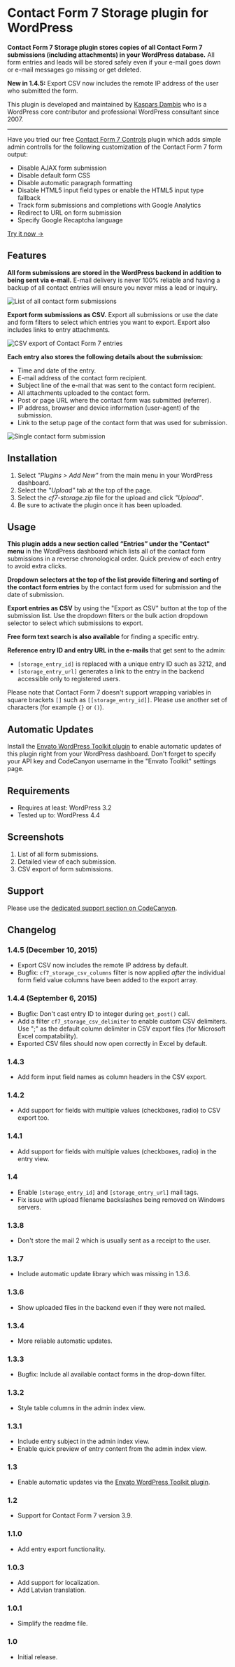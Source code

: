 # Contact Form 7 Storage plugin for WordPress

**Contact Form 7 Storage plugin stores copies of all Contact Form 7 submissions (including attachments) in your WordPress database.** All form entries and leads will be stored safely even if your e-mail goes down or e-mail messages go missing or get deleted.

**New in 1.4.5:** Export CSV now includes the remote IP address of the user who submitted the form.

This plugin is developed and maintained by [Kaspars Dambis](http://kaspars.net) who is a WordPress core contributor and professional WordPress consultant since 2007.

---

Have you tried our free [Contact Form 7 Controls](https://wordpress.org/plugins/contact-form-7-extras/) plugin which adds simple admin controlls for the following customization of the Contact Form 7 form output:

- Disable AJAX form submission
- Disable default form CSS
- Disable automatic paragraph formatting
- Disable HTML5 input field types or enable the HTML5 input type fallback
- Track form submissions and completions with Google Analytics
- Redirect to URL on form submission
- Specify Google Recaptcha language

[Try it now →](https://wordpress.org/plugins/contact-form-7-extras/)


## Features

**All form submissions are stored in the WordPress backend in addition to being sent via e-mail.** E-mail delivery is never 100% reliable and having a backup of all contact entries will ensure you never miss a lead or inquiry.

![List of all contact form submissions](http://preseto.com/wp-content/uploads/2014/05/01_screenshot.png)

**Export form submissions as CSV.** Export all submissions or use the date and form filters to select which entries you want to export. Export also includes links to entry attachments.

![CSV export of Contact Form 7 entries](http://preseto.com/wp-content/uploads/2014/05/03_screenshot.png)

**Each entry also stores the following details about the submission:**

- Time and date of the entry.
- E-mail address of the contact form recipient.
- Subject line of the e-mail that was sent to the contact form recipient.
- All attachments uploaded to the contact form.
- Post or page URL where the contact form was submitted (referrer).
- IP address, browser and device information (user-agent) of the submission.
- Link to the setup page of the contact form that was used for submission. 

![Single contact form submission](http://preseto.com/wp-content/uploads/2014/05/02_screenshot.png)


## Installation

1. Select *"Plugins > Add New"* from the main menu in your WordPress dashboard.
2. Select the *"Upload"* tab at the top of the page.
3. Select the *cf7-storage.zip* file for the upload and click *"Upload"*. 
4. Be sure to activate the plugin once it has been uploaded.


## Usage

**This plugin adds a new section called “Entries” under the "Contact" menu** in the WordPress dashboard which lists all of the contact form submissions in a reverse chronological order. Quick preview of each entry to avoid extra clicks.

**Dropdown selectors at the top of the list provide filtering and sorting of the contact form entries** by the contact form used for submission and the date of submission.

**Export entries as CSV** by using the "Export as CSV" button at the top of the submission list. Use the dropdown filters or the bulk action dropdown selector to select which submissions to export.

**Free form text search is also available** for finding a specific entry.

**Reference entry ID and entry URL in the e-mails** that get sent to the admin:

- `[storage_entry_id]` is replaced with a unique entry ID such as 3212, and
- `[storage_entry_url]` generates a link to the entry in the backend accessible only to registered users.

Please note that Contact Form 7 doesn't support wrapping variables in square brackets `[]` such as `[[storage_entry_id]]`. Please use another set of characters (for example `{}` or `()`).


## Automatic Updates

Install the [Envato WordPress Toolkit plugin](https://github.com/envato/envato-wordpress-toolkit) to enable automatic updates of this plugin right from your WordPress dashboard. Don't forget to specify your API key and CodeCanyon username in the "Envato Toolkit" settings page.


## Requirements

- Requires at least: WordPress 3.2
- Tested up to: WordPress 4.4


## Screenshots

1. List of all form submissions.
2. Detailed view of each submission.
3. CSV export of form submissions.

## Support

Please use the [dedicated support section on CodeCanyon](http://codecanyon.net/item/storage-for-contact-form-7-/7806229/support)</a>.


## Changelog

### 1.4.5 (December 10, 2015)
- Export CSV now includes the remote IP address by default.
- Bugfix: `cf7_storage_csv_columns` filter is now applied *after* the individual form field value columns have been added to the export array.

### 1.4.4 (September 6, 2015)
- Bugfix: Don't cast entry ID to integer during `get_post()` call.
- Add a filter `cf7_storage_csv_delimiter` to enable custom CSV delimiters. Use ";" as the default column delimiter in CSV export files (for Microsoft Excel compatability).
- Exported CSV files should now open correctly in Excel by default.

### 1.4.3
- Add form input field names as column headers in the CSV export.

### 1.4.2
- Add support for fields with multiple values (checkboxes, radio) to CSV export too.

### 1.4.1
- Add support for fields with multiple values (checkboxes, radio) in the entry view.
 
### 1.4
- Enable `[storage_entry_id]` and `[storage_entry_url]` mail tags.
- Fix issue with upload filename backslashes being removed on Windows servers.

### 1.3.8
- Don't store the mail 2 which is usually sent as a receipt to the user.

### 1.3.7
- Include automatic update library which was missing in 1.3.6.

### 1.3.6
- Show uploaded files in the backend even if they were not mailed.

### 1.3.4
- More reliable automatic updates.

### 1.3.3
- Bugfix: Include all available contact forms in the drop-down filter.

### 1.3.2
- Style table columns in the admin index view.

### 1.3.1
- Include entry subject in the admin index view.
- Enable quick preview of entry content from the admin index view.

### 1.3
- Enable automatic updates via the [Envato WordPress Toolkit plugin](https://github.com/envato/envato-wordpress-toolkit).

### 1.2
- Support for Contact Form 7 version 3.9.

### 1.1.0
- Add entry export functionality.

### 1.0.3
- Add support for localization.
- Add Latvian translation.

### 1.0.1
- Simplify the readme file.

### 1.0
- Initial release.
